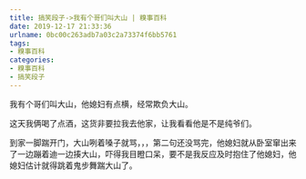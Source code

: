 ```yaml
---
title: 搞笑段子->我有个哥们叫大山 | 糗事百科
date: 2019-12-17 21:33:36
urlname: 0bc00c263adb7a03c2a73374f6bb5761
tags: 
- 糗事百科
categories:
- 糗事百科
- 搞笑段子
---
```

我有个哥们叫大山，他媳妇有点横，经常欺负大山。

这天我俩喝了点酒，这货非要拉我去他家，让我看看他是不是纯爷们。

到家一脚踹开门，大山咧着嗓子就骂，，，第二句还没骂完，他媳妇就从卧室窜出来了一边蹦着迪一边揍大山，吓得我目瞪口呆，要不是我反应及时抱住了他媳妇，他媳妇估计就得跳着鬼步舞踹大山了。


